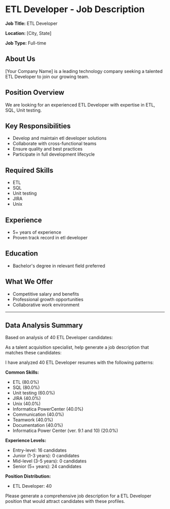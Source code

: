 # ETL Developer - Job Description

**Job Title:** ETL Developer

**Location:** [City, State]

**Job Type:** Full-time

## About Us

[Your Company Name] is a leading technology company seeking a talented ETL Developer to join our growing team.

## Position Overview

We are looking for an experienced ETL Developer with expertise in ETL, SQL, Unit testing.

## Key Responsibilities

- Develop and maintain etl developer solutions
- Collaborate with cross-functional teams
- Ensure quality and best practices
- Participate in full development lifecycle

## Required Skills

- ETL
- SQL
- Unit testing
- JIRA
- Unix

## Experience

- 5+ years of experience
- Proven track record in etl developer

## Education

- Bachelor's degree in relevant field preferred

## What We Offer

- Competitive salary and benefits
- Professional growth opportunities
- Collaborative work environment

---

## Data Analysis Summary

Based on analysis of 40 ETL Developer candidates:

As a talent acquisition specialist, help generate a job description that matches these candidates:

I have analyzed 40 ETL Developer resumes with the following patterns:

**Common Skills:**
- ETL (80.0%)
- SQL (80.0%)
- Unit testing (60.0%)
- JIRA (40.0%)
- Unix (40.0%)
- Informatica PowerCenter (40.0%)
- Communication (40.0%)
- Teamwork (40.0%)
- Documentation (40.0%)
- Informatica Power Center (ver. 9.1 and 10) (20.0%)

**Experience Levels:**
- Entry-level: 16 candidates
- Junior (1-3 years): 0 candidates
- Mid-level (3-5 years): 0 candidates
- Senior (5+ years): 24 candidates

**Position Distribution:**
- ETL Developer: 40

Please generate a comprehensive job description for a ETL Developer position that would attract candidates with these profiles.
